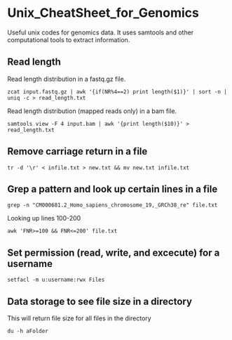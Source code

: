 # Unix_CheatSheet_for_Genomics
Useful unix codes for genomics data. It uses samtools and other computational tools to extract information.

## Read length
Read length distribution in a fastq.gz file.
```
zcat input.fastq.gz | awk '{if(NR%4==2) print length($1)}' | sort -n | uniq -c > read_length.txt

```

Read length distribution (mapped reads only) in a bam file. 
```
samtools view -F 4 input.bam | awk '{print length($10)}' > read_length.txt
```

## Remove carriage return in a file
```
tr -d '\r' < infile.txt > new.txt && mv new.txt infile.txt
```

## Grep a pattern and look up certain lines in a file
```
grep -n "CM000681.2_Homo_sapiens_chromosome_19,_GRCh38_re" file.txt 
```
Looking up lines 100-200
```
awk 'FNR>=100 && FNR<=200' file.txt
```

## Set permission (read, write, and excecute) for a username
```
setfacl -m u:username:rwx Files
```

## Data storage to see file size in a directory
This will return file size for all files in the directory
```
du -h aFolder
```
